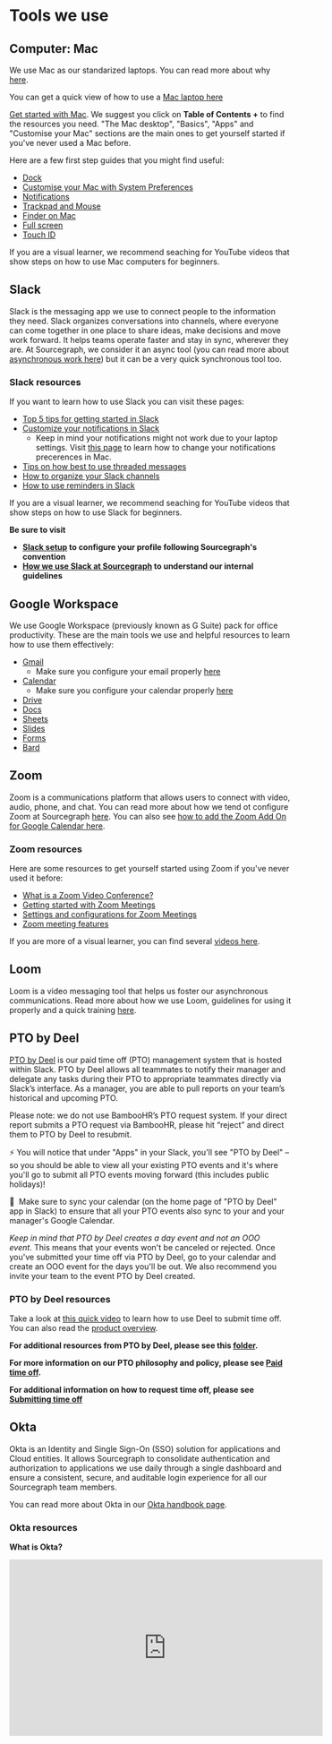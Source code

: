 # Tools we use

## Computer: Mac

We use Mac as our standarized laptops. You can read more about why [here](../../../../../departments/tech-ops/tools/computer-setup.md).

You can get a quick view of how to use a [Mac laptop here](https://help.apple.com/macOS/high-sierra/mac-basics/#/intro)

[Get started with Mac](https://support.apple.com/en-gb/guide/mac-help/mchl3a2c2cb0/12.0/mac/12.0). We suggest you click on **Table of Contents +** to find the resources you need. "The Mac desktop", "Basics", "Apps" and "Customise your Mac" sections are the main ones to get yourself started if you've never used a Mac before.

Here are a few first step guides that you might find useful:

- [Dock](https://support.apple.com/en-gb/guide/mac-help/mh35859/mac)
- [Customise your Mac with System Preferences](https://support.apple.com/en-gb/guide/mac-help/mh15217/12.0/mac/12.0)
- [Notifications](https://support.apple.com/en-gb/guide/mac-help/mh40583/12.0/mac/12.0)
- [Trackpad and Mouse](https://support.apple.com/en-gb/guide/mac-help/mh35869/mac)
- [Finder on Mac](https://support.apple.com/en-gb/guide/mac-help/mchlp2605/mac)
- [Full screen](https://support.apple.com/en-gb/guide/mac-help/mchl9c21d2be/mac)
- [Touch ID](https://support.apple.com/en-gb/guide/mac-help/mchl16fbf90a/12.0/mac/12.0)

If you are a visual learner, we recommend seaching for YouTube videos that show steps on how to use Mac computers for beginners.

## Slack

Slack is the messaging app we use to connect people to the information they need. Slack organizes conversations into channels, where everyone can come together in one place to share ideas, make decisions and move work forward. It helps teams operate faster and stay in sync, wherever they are. At Sourcegraph, we consider it an async tool (you can read more about [asynchronous work here](../../../../communication/asynchronous-communication.md)) but it can be a very quick synchronous tool too.

### Slack resources

If you want to learn how to use Slack you can visit these pages:

- [Top 5 tips for getting started in Slack](https://slack.com/resources/using-slack/top-5-tips-for-getting-started-in-slack)
- [Customize your notifications in Slack](https://slack.com/resources/using-slack/customize-your-notifications-in-slack)
  - Keep in mind your notifications might not work due to your laptop settings. Visit [this page](https://support.apple.com/en-gb/guide/mac-help/mh40583/12.0/mac/12.0) to learn how to change your notifications precerences in Mac.
- [Tips on how best to use threaded messages](https://slack.com/resources/using-slack/tips-on-how-best-to-use-threaded-messages)
- [How to organize your Slack channels](https://slack.com/resources/using-slack/how-to-organize-your-slack-channels)
- [How to use reminders in Slack](https://slack.com/resources/using-slack/how-to-use-reminders-in-slack)

If you are a visual learner, we recommend seaching for YouTube videos that show steps on how to use Slack for beginners.

**Be sure to visit**

- **[Slack setup](../../../../../departments/people-talent/resources-for-new-hires/new-teammate-setup.md#slack) to configure your profile following Sourcegraph's convention**
- **[How we use Slack at Sourcegraph](../../../../communication/team_chat.md) to understand our internal guidelines**

## Google Workspace

We use Google Workspace (previously known as G Suite) pack for office productivity. These are the main tools we use and helpful resources to learn how to use them effectively:

- [Gmail](https://support.google.com/a/users/answer/9259748#zippy=%2Clearn-email-basics)
  - Make sure you configure your email properly [here](../../../../../departments/people-talent/resources-for-new-hires/new-teammate-setup.md#gmail)
- [Calendar](https://support.google.com/a/users/answer/9247501#zippy=)
  - Make sure you configure your calendar properly [here](../../../../../departments/people-talent/resources-for-new-hires/new-teammate-setup.md#google-calendar)
- [Drive](https://support.google.com/a/users/answer/9282958)
- [Docs](https://support.google.com/a/users/answer/9282664)
- [Sheets](https://support.google.com/a/users/answer/9282959)
- [Slides](https://support.google.com/a/users/answer/9282488)
- [Forms](https://support.google.com/a/users/answer/9991170?visit_id=637907124835426610-3948163530&rd=1)
- [Bard](https://support.google.com/bard/answer/13275745)

## Zoom

Zoom is a communications platform that allows users to connect with video, audio, phone, and chat. You can read more about how we tend ot configure Zoom at Sourcegraph [here](../../../../communication/zoom.md). You can also see [how to add the Zoom Add On for Google Calendar here](../../../../../departments/people-talent/resources-for-new-hires/new-teammate-setup.md#google-calendar).

### Zoom resources

Here are some resources to get yourself started using Zoom if you've never used it before:

- [What is a Zoom Video Conference?](https://support.zoom.us/hc/en-us/articles/4420426401037-What-is-Zoom-Video-Conferencing-)
- [Getting started with Zoom Meetings](https://support.zoom.us/hc/en-us/sections/4414472693133-Getting-Started-with-Zoom-Meetings)
- [Settings and configurations for Zoom Meetings](https://support.zoom.us/hc/en-us/sections/201740116-Settings-and-Configuration-for-Zoom-Meetings)
- [Zoom meeting features](https://support.zoom.us/hc/en-us/sections/4415034398477-Zoom-Meeting-Features)

If you are more of a visual learner, you can find several [videos here](https://learn-zoom.us/show-me).

## Loom

Loom is a video messaging tool that helps us foster our asynchronous communications. Read more about how we use Loom, guidelines for using it properly and a quick training [here](loom.md).

## PTO by Deel

[PTO by Deel](https://www.tryroots.io/pto) is our paid time off (PTO) management system that is hosted within Slack. PTO by Deel allows all teammates to notify their manager and delegate any tasks during their PTO to appropriate teammates directly via Slack’s interface. As a manager, you are able to pull reports on your team’s historical and upcoming PTO.

Please note: we do not use BambooHR’s PTO request system. If your direct report submits a PTO request via BambooHR, please hit “reject” and direct them to PTO by Deel to resubmit.

⚡️ You will notice that under "Apps" in your Slack, you'll see "PTO by Deel" – so you should be able to view all your existing PTO events and it's where you'll go to submit all PTO events moving forward (this includes public holidays)!

📆  Make sure to sync your calendar (on the home page of "PTO by Deel" app in Slack) to ensure that all your PTO events also sync to your and your manager's Google Calendar.

_Keep in mind that PTO by Deel creates a day event and not an OOO event_. This means that your events won't be canceled or rejected. Once you've submitted your time off via PTO by Deel, go to your calendar and create an OOO event for the days you'll be out.
We also recommend you invite your team to the event PTO by Deel created.

### PTO by Deel resources

Take a look at [this quick video](https://drive.google.com/file/d/13V6TcQ3_WtB4mVIS0WnVaKCjtmN9LBxZ/view) to learn how to use Deel to submit time off.
You can also read the [product overview](https://docs.google.com/document/d/1y-LYs04ObM1rJXi4bizYJgT1Mv6AlHVJCZ18BQwOkNc/edit).

**For additional resources from PTO by Deel, please see this [folder](https://drive.google.com/drive/folders/13GJGkLOtha_EtCAxBu7EGO13NCovaIcJ).**

**For more information on our PTO philosophy and policy, please see [Paid time off](../../../../../benefits-pay-perks/benefits-perks/time-off/index.md).**

**For additional information on how to request time off, please see [Submitting time off](../../../../../benefits-pay-perks/benefits-perks/time-off/submitting-time-off.md)**

## Okta

Okta is an Identity and Single Sign-On (SSO) solution for applications and Cloud entities. It allows Sourcegraph to consolidate authentication and authorization to applications we use daily through a single dashboard and ensure a consistent, secure, and auditable login experience for all our Sourcegraph team members.

You can read more about Okta in our [Okta handbook page](../../../../../departments/tech-ops/tools/Okta/main.md).

### Okta resources

**What is Okta?**

<iframe width="560" height="315" src="https://www.youtube.com/embed/c0r1Rlv3E2Q" title="YouTube video player" frameborder="0" allow="accelerometer; autoplay; clipboard-write; encrypted-media; gyroscope; picture-in-picture" allowfullscreen></iframe>
